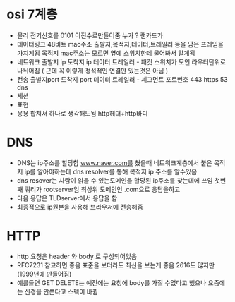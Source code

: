 # osi 7계층

- 물리 전기신호를 0101 이진수로만들어줌 누가 ? 랜카드가
- 데이터링크 48비트 mac주소 출발지,목적지,데이터,트레일러 등을 담은 프레임을 가지게됨 목적지 mac주소는 모르면 옆에 스위치한테 물어봐서 알게됨
- 네트워크 출발지 ip 도착지 ip 데이터 트레일러 - 패킷 스위치가 모인 라우터단위로 나뉘어짐 ( 근데 꼭 이렇게 정석적인 연결만 있는것은 아님 )
- 전송 출발지port 도착지 port 데이터 트레일러 - 세그먼트 포트번호 443 https 53 dns
- 세션
- 표현
- 응용 합쳐서 하나로 생각해도됨 http헤더+http바디

# DNS

- DNS는 ip주소를 할당함 www.naver.com를 쳤을때 네트워크계층에서 붙은 목적지 ip를 알아야하는데 dns resolver를 통해 목적지 ip 주소를 알수있음
- dns resover는 사람이 읽을 수 있는도메인을 할당된 ip주소를 찾는데에 쓰임 첫번째 쿼리가 rootserver임 최상위 도메인인 .com으로 응답을하고
- 다음 응답은 TLDserver에서 응답을 함
- 최종적으로 ip원본을 사용해 브라우저에 전송해줌

# HTTP

- http 요청은 header 와 body 로 구성되어있음
- RFC7231 참고하면 좋음 표준을 보더라도 최신을 보는게 좋음 2616도 많지만 (1999년에 만들어짐)
- 예를들면 GET DELETE는 예전에는 요청에 body를 가질 수없다고 했으나 요즘에는 신경을 안쓴다고 스펙이 바뀜

